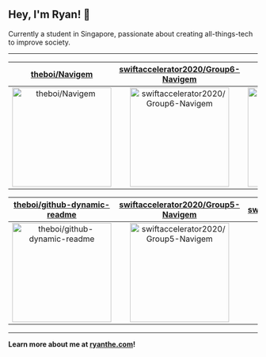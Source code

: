 ## Hey, I'm Ryan! 👋

Currently a student in Singapore, passionate about creating all-things-tech to improve society.

---

| [theboi/Navigem](https://github.com/theboi/Navigem) | [swiftaccelerator2020/Group6-Navigem](https://github.com/swiftaccelerator2020/Group6-Navigem) | [theboi/competitive-programming](https://github.com/theboi/competitive-programming) |
| :-: | :-: | :-: |
| <a href="https://github.com/theboi/Navigem"><img src="https://github.com/theboi/theboi/raw/main/DISPLAY.jpg" alt="theboi/Navigem" title="theboi/Navigem" width="200" height="200"></a> | <a href="https://github.com/swiftaccelerator2020/Group6-Navigem"><img src="https://github.com/theboi/theboi/raw/main/DISPLAY.jpg" alt="swiftaccelerator2020/Group6-Navigem" title="swiftaccelerator2020/Group6-Navigem" width="200" height="200"></a> | <a href="https://github.com/theboi/competitive-programming"><img src="https://github.com/theboi/theboi/raw/main/DISPLAY.jpg" alt="theboi/competitive-programming" title="theboi/competitive-programming" width="200" height="200"></a> |

| [theboi/github-dynamic-readme](https://github.com/theboi/github-dynamic-readme) | [swiftaccelerator2020/Group5-Navigem](https://github.com/swiftaccelerator2020/Group5-Navigem) | [swiftaccelerator2020/Navigem](https://github.com/swiftaccelerator2020/Navigem) |
| :-: | :-: | :-: |
| <a href="https://github.com/theboi/github-dynamic-readme"><img src="https://github.com/theboi/theboi/raw/main/DISPLAY.jpg" alt="theboi/github-dynamic-readme" title="theboi/github-dynamic-readme" width="200" height="200"></a> | <a href="https://github.com/swiftaccelerator2020/Group5-Navigem"><img src="https://github.com/theboi/theboi/raw/main/DISPLAY.jpg" alt="swiftaccelerator2020/Group5-Navigem" title="swiftaccelerator2020/Group5-Navigem" width="200" height="200"></a> | <a href="https://github.com/swiftaccelerator2020/Navigem"><img src="https://github.com/theboi/theboi/raw/main/DISPLAY.jpg" alt="swiftaccelerator2020/Navigem" title="swiftaccelerator2020/Navigem" width="200" height="200"></a> |



---

**Learn more about me at [ryanthe.com](https://www.ryanthe.com)!**